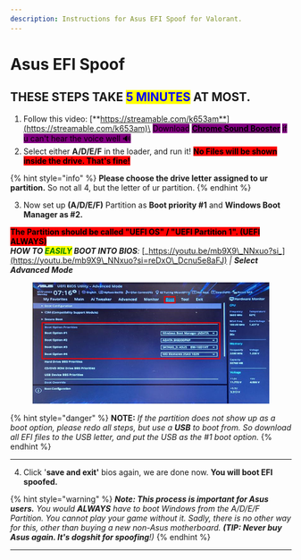 ```yaml
---
description: Instructions for Asus EFI Spoof for Valorant.
---
```


# Asus EFI Spoof

## THESE STEPS TAKE <mark style="color:blue;">5 MINUTES</mark> AT MOST.

1. Follow this video: [**https://streamable.com/k653am**](https://streamable.com/k653am)\
   <mark style="background-color:purple;">Download</mark> [<mark style="background-color:purple;">**Chrome Sound Booster**</mark>](https://chromewebstore.google.com/detail/volume-booster/ejkiikneibegknkgimmihdpcbcedgmpo) <mark style="background-color:purple;">if u can't hear the voice well 🔊</mark>&#x20;
2. Select either **A/D/E/F** in the loader, and run it! <mark style="background-color:red;">**No Files will be shown inside the drive. That's fine!**</mark>

{% hint style="info" %}
**Please choose the drive letter assigned to ur partition.** So not all 4, but the letter of ur partition.
{% endhint %}

3. Now set up **(A/D/E/F)** Partition as **Boot priority #1** and **Windows Boot Manager as #2.**

<mark style="background-color:red;">**The Partition should be called "UEFI OS" / "UEFI Partition 1". (UEFI ALWAYS)**</mark>\
_**HOW TO **<mark style="color:green;">**EASILY**</mark>** BOOT INTO BIOS**:_ [_https://youtu.be/mb9X9\_NNxuo?si_](https://youtu.be/mb9X9\_NNxuo?si=reDxO\_Dcnu5e8aFJ) _| **Select Advanced Mode**_

<figure><img src="../../../.gitbook/assets/Boot order.jpg" alt=""><figcaption></figcaption></figure>

{% hint style="danger" %}
**NOTE:**  _If the partition does not show up as a boot option, please redo all steps, but use a **USB** to boot from. So download all EFI files to the USB letter, and put the USB as the #1 boot option._
{% endhint %}

***

4. Click '**save and exit'** bios again, we are done now. **You will boot EFI spoofed.**

{% hint style="warning" %}
_**Note: This process is important for Asus users.** You would **ALWAYS** have to boot Windows from the A/D/E/F Partition. You cannot play your game without it. Sadly, there is no other way for this, other than buying a new non-Asus motherboard. **(TIP: Never buy Asus again. It's dogshit for spoofing**!)_
{% endhint %}

***
